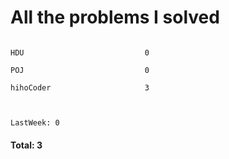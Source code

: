 # All the problems I solved

```Codeforces                    0

HDU                           0

POJ                           0

hihoCoder                     3



LastWeek: 0
```
#### Total: 3
